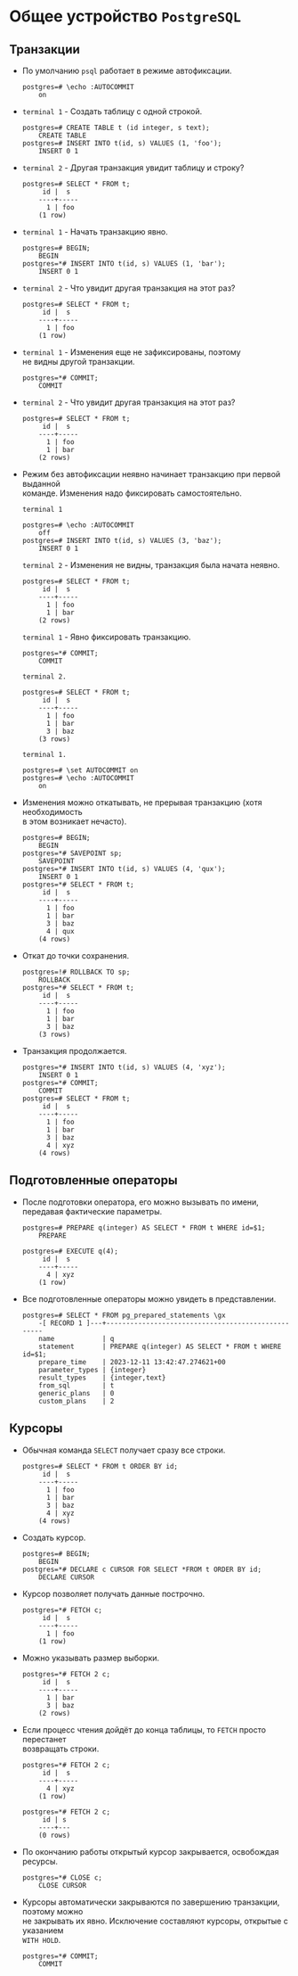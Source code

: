# Общее устройство `PostgreSQL`

## Транзакции

- По умолчанию `psql` работает в режиме автофиксации.
    ```
    postgres=# \echo :AUTOCOMMIT
        on
    ```

- `terminal 1` - Создать таблицу с одной строкой.
    ```
    postgres=# CREATE TABLE t (id integer, s text);
        CREATE TABLE
    postgres=# INSERT INTO t(id, s) VALUES (1, 'foo');
        INSERT 0 1
    ```

- `terminal 2` - Другая транзакция увидит таблицу и строку?
    ```
    postgres=# SELECT * FROM t;
         id |  s
        ----+-----
          1 | foo
        (1 row)
    ```

- `terminal 1` - Начать транзакцию явно.
    ```
    postgres=# BEGIN;
        BEGIN
    postgres=*# INSERT INTO t(id, s) VALUES (1, 'bar');
        INSERT 0 1
    ```

- `terminal 2` - Что увидит другая транзакция на этот раз?
    ```
    postgres=# SELECT * FROM t;
         id |  s
        ----+-----
          1 | foo
        (1 row)
    ```

- `terminal 1` - Изменения еще не зафиксированы, поэтому \
    не видны другой транзакции.

    ```
    postgres=*# COMMIT;
        COMMIT
    ```

- `terminal 2` - Что увидит другая транзакция на этот раз?
    ```
    postgres=# SELECT * FROM t;
         id |  s
        ----+-----
          1 | foo
          1 | bar
        (2 rows)
    ```

- Режим без автофиксации неявно начинает транзакцию при первой выданной \
    команде. Изменения надо фиксировать самостоятельно.

    `terminal 1`

    ```
    postgres=# \echo :AUTOCOMMIT
        off
    postgres=# INSERT INTO t(id, s) VALUES (3, 'baz');
        INSERT 0 1
    ```

    `terminal 2` - Изменения не видны, транзакция была начата неявно.

    ```
    postgres=# SELECT * FROM t;
         id |  s
        ----+-----
          1 | foo
          1 | bar
        (2 rows)
    ```

    `terminal 1` - Явно фиксировать транзакцию.

    ```
    postgres=*# COMMIT;
        COMMIT
    ```

    `terminal 2.`

    ```
    postgres=# SELECT * FROM t;
         id |  s
        ----+-----
          1 | foo
          1 | bar
          3 | baz
        (3 rows)
    ```

    `terminal 1.`

    ```
    postgres=# \set AUTOCOMMIT on
    postgres=# \echo :AUTOCOMMIT
        on
    ```

- Изменения можно откатывать, не прерывая транзакцию (хотя необходимость \
    в этом возникает нечасто).

    ```
    postgres=# BEGIN;
        BEGIN
    postgres=*# SAVEPOINT sp;
        SAVEPOINT
    postgres=*# INSERT INTO t(id, s) VALUES (4, 'qux');
        INSERT 0 1
    postgres=*# SELECT * FROM t;
         id |  s
        ----+-----
          1 | foo
          1 | bar
          3 | baz
          4 | qux
        (4 rows)
    ```

- Откат до точки сохранения.
    ```
    postgres=!# ROLLBACK TO sp;
        ROLLBACK
    postgres=*# SELECT * FROM t;
         id |  s
        ----+-----
          1 | foo
          1 | bar
          3 | baz
        (3 rows)
    ```

- Транзакция продолжается.
    ```
    postgres=*# INSERT INTO t(id, s) VALUES (4, 'xyz');
        INSERT 0 1
    postgres=*# COMMIT;
        COMMIT
    postgres=# SELECT * FROM t;
         id |  s
        ----+-----
          1 | foo
          1 | bar
          3 | baz
          4 | xyz
        (4 rows)
    ```

## Подготовленные операторы

- После подготовки оператора, его можно вызывать по имени, \
    передавая фактические параметры.

    ```
    postgres=# PREPARE q(integer) AS SELECT * FROM t WHERE id=$1;
        PREPARE

    postgres=# EXECUTE q(4);
         id |  s
        ----+-----
          4 | xyz
        (1 row)
    ```

- Все подготовленные операторы можно увидеть в представлении.

    ```
    postgres=# SELECT * FROM pg_prepared_statements \gx
        -[ RECORD 1 ]---+---------------------------------------------------
        name            | q
        statement       | PREPARE q(integer) AS SELECT * FROM t WHERE id=$1;
        prepare_time    | 2023-12-11 13:42:47.274621+00
        parameter_types | {integer}
        result_types    | {integer,text}
        from_sql        | t
        generic_plans   | 0
        custom_plans    | 2
    ```

## Курсоры

- Обычная команда `SELECT` получает сразу все строки.
    ```
    postgres=# SELECT * FROM t ORDER BY id;
         id |  s
        ----+-----
          1 | foo
          1 | bar
          3 | baz
          4 | xyz
        (4 rows)
    ```

- Создать курсор.
    ```
    postgres=# BEGIN;
        BEGIN
    postgres=*# DECLARE c CURSOR FOR SELECT *FROM t ORDER BY id;
        DECLARE CURSOR
    ```

- Курсор позволяет получать данные построчно.
    ```
    postgres=*# FETCH c;
         id |  s
        ----+-----
          1 | foo
        (1 row)
    ```

- Можно указывать размер выборки.
    ```
    postgres=*# FETCH 2 c;
         id |  s
        ----+-----
          1 | bar
          3 | baz
        (2 rows)
    ```

- Если процесс чтения дойдёт до конца таблицы, то `FETCH` просто перестанет \
    возвращать строки.

    ```
    postgres=*# FETCH 2 c;
         id |  s
        ----+-----
          4 | xyz
        (1 row)

    postgres=*# FETCH 2 c;
         id | s
        ----+---
        (0 rows)
    ```

- По окончанию работы открытый курсор закрывается, освобождая ресурсы.
    ```
    postgres=*# CLOSE c;
        CLOSE CURSOR
    ```

- Курсоры автоматически закрываются по завершению транзакции, поэтому можно \
    не закрывать их явно. Исключение составляют курсоры, открытые с указанием \
    `WITH HOLD`.
    
    ```
    postgres=*# COMMIT;
        COMMIT
    ```
